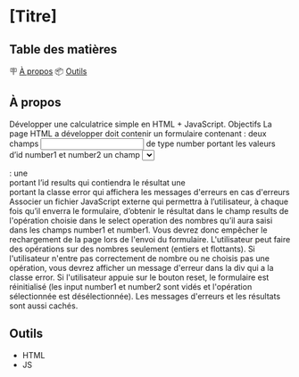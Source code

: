 # [Titre]



## Table des matières 

 🪧 [À propos](#à-propos)
 📦 [Outils](#outils)


## À propos

Développer une calculatrice simple en HTML + JavaScript.
Objectifs
La page HTML a développer doit contenir un formulaire contenant :
deux champs <input> de type number portant les valeurs dʼid number1 et number2
un champ <select> portant l'id operation qui contient 4 options : +, -, * et /
un bouton de type submit pour envoyer le formulaire
un bouton de type lien pour réinitialiser le formulaire
En dehors du formulaire, vous devrez créer 2 <div> :
une <div> portant lʼid results qui contiendra le résultat
une <div> portant la classe error qui affichera les messages d'erreurs en cas d'erreurs
Associer un fichier JavaScript externe qui permettra à lʼutilisateur, à chaque fois quʼil enverra le formulaire,
dʼobtenir le résultat dans le champ results de l'opération choisie dans le select operation des nombres
quʼil aura saisi dans les champs number1 et number1.
Vous devrez donc empêcher le rechargement de la page lors de l'envoi du formulaire.
L'utilisateur peut faire des opérations sur des nombres seulement (entiers et flottants).
Si l'utilisateur n'entre pas correctement de nombre ou ne choisis pas une opération, vous devrez afficher un
message d'erreur dans la div qui a la classe error.
Si l'utilisateur appuie sur le bouton reset, le formulaire est réinitialisé (les input number1 et number2 sont
vidés et l'opération sélectionnée est désélectionnée). Les messages d'erreurs et les résultats sont aussi cachés.

## Outils

- HTML
- JS
